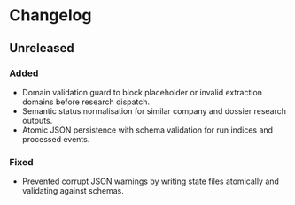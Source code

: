 # Changelog

## Unreleased

### Added
- Domain validation guard to block placeholder or invalid extraction domains before research dispatch.
- Semantic status normalisation for similar company and dossier research outputs.
- Atomic JSON persistence with schema validation for run indices and processed events.

### Fixed
- Prevented corrupt JSON warnings by writing state files atomically and validating against schemas.
